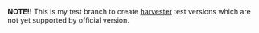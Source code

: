 **NOTE!!** This is my test branch to create [harvester](https://github.com/rancher/harvester) test versions which are not yet supported by official version.
